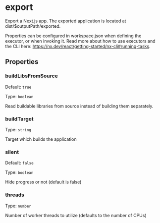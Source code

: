 # export

Export a Next.js app. The exported application is located at dist/$outputPath/exported.

Properties can be configured in workspace.json when defining the executor, or when invoking it.
Read more about how to use executors and the CLI here: https://nx.dev/react/getting-started/nx-cli#running-tasks.

## Properties

### buildLibsFromSource

Default: `true`

Type: `boolean`

Read buildable libraries from source instead of building them separately.

### buildTarget

Type: `string`

Target which builds the application

### silent

Default: `false`

Type: `boolean`

Hide progress or not (default is false)

### threads

Type: `number`

Number of worker threads to utilize (defaults to the number of CPUs)
